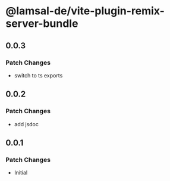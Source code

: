# @lamsal-de/vite-plugin-remix-server-bundle

## 0.0.3

### Patch Changes

-   switch to ts exports

## 0.0.2

### Patch Changes

-   add jsdoc

## 0.0.1

### Patch Changes

-   Initial
